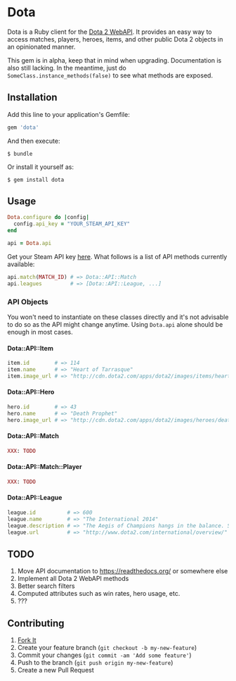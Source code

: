 # Dota

Dota is a Ruby client for the [Dota 2 WebAPI](https://wiki.teamfortress.com/wiki/WebAPI#Dota_2). It provides an easy way to access matches, players, heroes, items, and other public Dota 2 objects in an opinionated manner.

This gem is in alpha, keep that in mind when upgrading. Documentation is also still lacking. In the meantime, just do `SomeClass.instance_methods(false)` to see what methods are exposed.

## Installation

Add this line to your application's Gemfile:

```ruby
gem 'dota'
```

And then execute:

    $ bundle

Or install it yourself as:

    $ gem install dota

## Usage

```ruby
Dota.configure do |config|
  config.api_key = "YOUR_STEAM_API_KEY"
end

api = Dota.api
```

Get your Steam API key [here](http://steamcommunity.com/dev/apikey). What follows is a list of API methods currently available:

```ruby
api.match(MATCH_ID) # => Dota::API::Match
api.leagues         # => [Dota::API::League, ...]
```

### API Objects

You won't need to instantiate on these classes directly and it's not advisable to do so as the API might change anytime. Using `Dota.api` alone should be enough in most cases.

#### Dota::API::Item

```ruby
item.id        # => 114
item.name      # => "Heart of Tarrasque"
item.image_url # => "http://cdn.dota2.com/apps/dota2/images/items/heart_lg.png"
```

#### Dota::API::Hero

```ruby
hero.id        # => 43
hero.name      # => "Death Prophet"
hero.image_url # => "http://cdn.dota2.com/apps/dota2/images/heroes/death_prophet_full.png"
```

#### Dota::API::Match

```ruby
XXX: TODO
```

#### Dota::API::Match::Player

```ruby
XXX: TODO
```

#### Dota::API::League

```ruby
league.id          # => 600
league.name        # => "The International 2014"
league.description # => "The Aegis of Champions hangs in the balance. See the world's top teams battle in the International."
league.url         # => "http://www.dota2.com/international/overview/"
```

## TODO

1. Move API documentation to https://readthedocs.org/ or somewhere else
2. Implement all Dota 2 WebAPI methods
3. Better search filters
4. Computed attributes such as win rates, hero usage, etc.
5. ???

## Contributing

1. [Fork It](https://github.com/vinnicc/dota/fork)
2. Create your feature branch (`git checkout -b my-new-feature`)
3. Commit your changes (`git commit -am 'Add some feature'`)
4. Push to the branch (`git push origin my-new-feature`)
5. Create a new Pull Request
